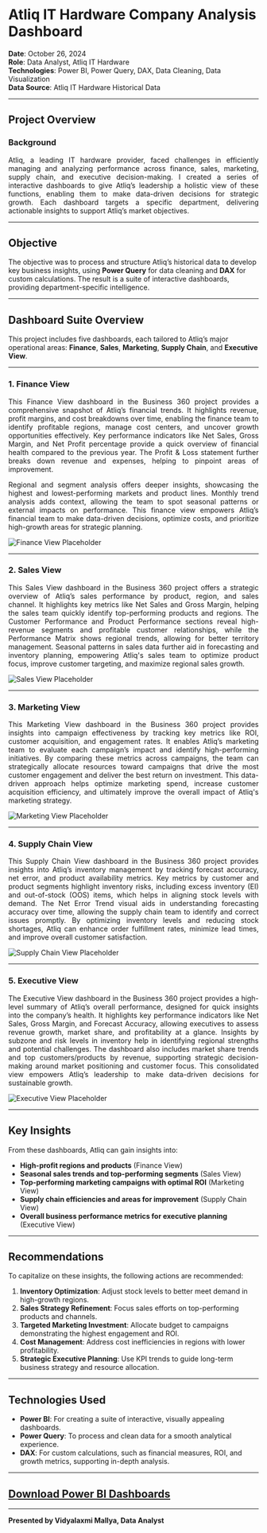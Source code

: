 # Atliq IT Hardware Company Analysis Dashboard

**Date**: October 26, 2024  
**Role**: Data Analyst, Atliq IT Hardware  
**Technologies**: Power BI, Power Query, DAX, Data Cleaning, Data Visualization  
**Data Source**: Atliq IT Hardware Historical Data  

---

## Project Overview  

### Background  

<div align="justify">Atliq, a leading IT hardware provider, faced challenges in efficiently managing and analyzing performance across finance, sales, marketing, supply chain, and executive decision-making. I created a series of interactive dashboards to give Atliq’s leadership a holistic view of these functions, enabling them to make data-driven decisions for strategic growth. Each dashboard targets a specific department, delivering actionable insights to support Atliq’s market objectives.</div>

---

## Objective

The objective was to process and structure Atliq’s historical data to develop key business insights, using **Power Query** for data cleaning and **DAX** for custom calculations. The result is a suite of interactive dashboards, providing department-specific intelligence. 

---

## Dashboard Suite Overview

This project includes five dashboards, each tailored to Atliq’s major operational areas: **Finance**, **Sales**, **Marketing**, **Supply Chain**, and **Executive View**.

---

### 1. Finance View  

<div align="justify"> This Finance View dashboard in the Business 360 project provides a comprehensive snapshot of Atliq’s financial trends. It highlights revenue, profit margins, and cost breakdowns over time, enabling the finance team to identify profitable regions, manage cost centers, and uncover growth opportunities effectively. Key performance indicators like Net Sales, Gross Margin, and Net Profit percentage provide a quick overview of financial health compared to the previous year. The Profit & Loss statement further breaks down revenue and expenses, helping to pinpoint areas of improvement.

Regional and segment analysis offers deeper insights, showcasing the highest and lowest-performing markets and product lines. Monthly trend analysis adds context, allowing the team to spot seasonal patterns or external impacts on performance. This finance view empowers Atliq’s financial team to make data-driven decisions, optimize costs, and prioritize high-growth areas for strategic planning. </div>

![Finance View Placeholder](Finance_dashboard.PNG)

---

### 2. Sales View  

<div align="justify">This Sales View dashboard in the Business 360 project offers a strategic overview of Atliq’s sales performance by product, region, and sales channel. It highlights key metrics like Net Sales and Gross Margin, helping the sales team quickly identify top-performing products and regions. The Customer Performance and Product Performance sections reveal high-revenue segments and profitable customer relationships, while the Performance Matrix shows regional trends, allowing for better territory management. Seasonal patterns in sales data further aid in forecasting and inventory planning, empowering Atliq's sales team to optimize product focus, improve customer targeting, and maximize regional sales growth.</div>

![Sales View Placeholder](Sales_dashboard.PNG)

---

### 3. Marketing View  

<div align="justify">This Marketing View dashboard in the Business 360 project provides insights into campaign effectiveness by tracking key metrics like ROI, customer acquisition, and engagement rates. It enables Atliq’s marketing team to evaluate each campaign’s impact and identify high-performing initiatives. By comparing these metrics across campaigns, the team can strategically allocate resources toward campaigns that drive the most customer engagement and deliver the best return on investment. This data-driven approach helps optimize marketing spend, increase customer acquisition efficiency, and ultimately improve the overall impact of Atliq's marketing strategy.</div>

![Marketing View Placeholder](Marketing_dashboard.PNG)

---

### 4. Supply Chain View  

<div align="justify">This Supply Chain View dashboard in the Business 360 project provides insights into Atliq’s inventory management by tracking forecast accuracy, net error, and product availability metrics. Key metrics by customer and product segments highlight inventory risks, including excess inventory (EI) and out-of-stock (OOS) items, which helps in aligning stock levels with demand. The Net Error Trend visual aids in understanding forecasting accuracy over time, allowing the supply chain team to identify and correct issues promptly. By optimizing inventory levels and reducing stock shortages, Atliq can enhance order fulfillment rates, minimize lead times, and improve overall customer satisfaction.</div>

![Supply Chain View Placeholder](Supply_chain_dashboard.PNG)

---

### 5. Executive View  

<div align="justify">The Executive View dashboard in the Business 360 project provides a high-level summary of Atliq’s overall performance, designed for quick insights into the company’s health. It highlights key performance indicators like Net Sales, Gross Margin, and Forecast Accuracy, allowing executives to assess revenue growth, market share, and profitability at a glance. Insights by subzone and risk levels in inventory help in identifying regional strengths and potential challenges. The dashboard also includes market share trends and top customers/products by revenue, supporting strategic decision-making around market positioning and customer focus. This consolidated view empowers Atliq’s leadership to make data-driven decisions for sustainable growth.</div>

![Executive View Placeholder](Executive_dashboard.PNG)

---

## Key Insights

From these dashboards, Atliq can gain insights into:
- **High-profit regions and products** (Finance View)
- **Seasonal sales trends and top-performing segments** (Sales View)
- **Top-performing marketing campaigns with optimal ROI** (Marketing View)
- **Supply chain efficiencies and areas for improvement** (Supply Chain View)
- **Overall business performance metrics for executive planning** (Executive View)

---

## Recommendations

To capitalize on these insights, the following actions are recommended:

1. **Inventory Optimization**: Adjust stock levels to better meet demand in high-growth regions.
2. **Sales Strategy Refinement**: Focus sales efforts on top-performing products and channels.
3. **Targeted Marketing Investment**: Allocate budget to campaigns demonstrating the highest engagement and ROI.
4. **Cost Management**: Address cost inefficiencies in regions with lower profitability.
5. **Strategic Executive Planning**: Use KPI trends to guide long-term business strategy and resource allocation.

---

## Technologies Used  

- **Power BI**: For creating a suite of interactive, visually appealing dashboards.
- **Power Query**: To process and clean data for a smooth analytical experience.
- **DAX**: For custom calculations, such as financial measures, ROI, and growth metrics, supporting in-depth analysis.

---

## [Download Power BI Dashboards](https://app.powerbi.com/view?r=eyJrIjoiMWE0MmRhOGEtYmFmYS00NTc3LTkzZjgtNzVhMDkwMmMwZGUxIiwidCI6ImM2ZTU0OWIzLTVmNDUtNDAzMi1hYWU5LWQ0MjQ0ZGM1YjJjNCJ9)

---

**Presented by Vidyalaxmi Mallya, Data Analyst** 

